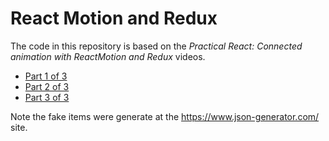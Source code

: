 # React Motion and Redux

The code in this repository is based on the _Practical React: Connected animation with ReactMotion and Redux_ videos.

- [Part 1 of 3](https://www.youtube.com/watch?v=3DNCFiIW3sU)
- [Part 2 of 3](https://www.youtube.com/watch?v=5mEEMmG36SQ)
- [Part 3 of 3](https://www.youtube.com/watch?v=CTDAcEPuMZ0)

Note the fake items were generate at the
https://www.json-generator.com/
site.
